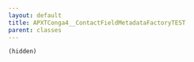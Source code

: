 ```yaml
---
layout: default
title: APXTConga4__ContactFieldMetadataFactoryTEST
parent: classes
---
```


```(hidden)```
